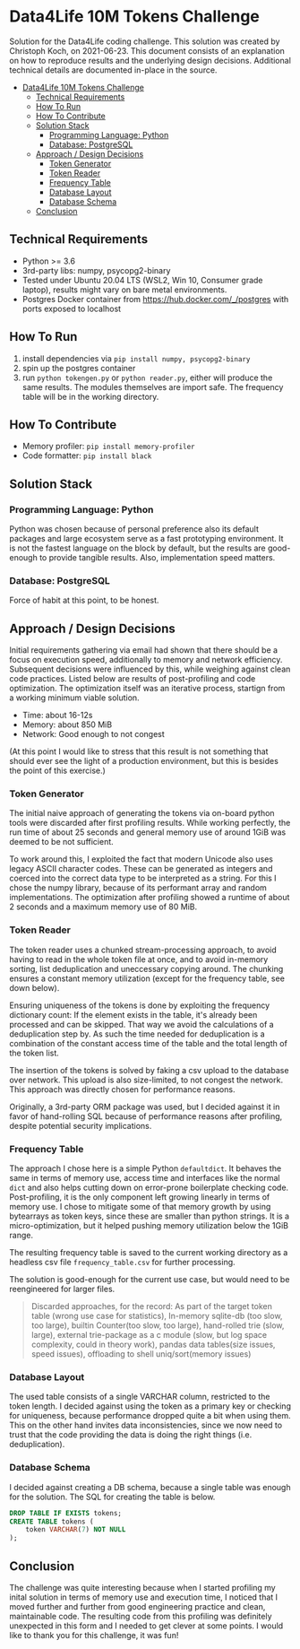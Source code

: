 # Data4Life 10M Tokens Challenge
Solution for the Data4Life coding challenge. This solution was created by Christoph Koch, on 2021-06-23. This document consists of an explanation on how to reproduce results and the underlying design decisions. Additional technical details are documented in-place in the source.

- [Data4Life 10M Tokens Challenge](#data4life-10m-tokens-challenge)
  - [Technical Requirements](#technical-requirements)
  - [How To Run](#how-to-run)
  - [How To Contribute](#how-to-contribute)
  - [Solution Stack](#solution-stack)
    - [Programming Language: Python](#programming-language-python)
    - [Database: PostgreSQL](#database-postgresql)
  - [Approach / Design Decisions](#approach--design-decisions)
    - [Token Generator](#token-generator)
    - [Token Reader](#token-reader)
    - [Frequency Table](#frequency-table)
    - [Database Layout](#database-layout)
    - [Database Schema](#database-schema)
  - [Conclusion](#conclusion)


## Technical Requirements
- Python >= 3.6
- 3rd-party libs: numpy, psycopg2-binary
- Tested under Ubuntu 20.04 LTS (WSL2, Win 10, Consumer grade laptop), results might vary on bare metal environments.
- Postgres Docker container from https://hub.docker.com/_/postgres with ports exposed to localhost

## How To Run
1. install dependencies via `pip install numpy, psycopg2-binary`
2. spin up the postgres container
3. run `python tokengen.py` or `python reader.py`, either will produce the same results. The modules themselves are import safe. The frequency table will be in the working directory.

## How To Contribute
- Memory profiler: `pip install memory-profiler`
- Code formatter: `pip install black`

## Solution Stack
### Programming Language: Python
Python was chosen because of personal preference also its default packages and large ecosystem serve as a fast prototyping environment. It is not the fastest language on the block by default, but the results are good-enough to provide tangible results. Also, implementation speed matters.

### Database: PostgreSQL
Force of habit at this point, to be honest.

## Approach / Design Decisions
Initial requirements gathering via email had shown that there should be a focus on execution speed, additionally to memory and network efficiency. Subsequent decisions were influenced by this, while weighing against clean code practices. Listed below are results of post-profiling and code optimization. The optimization itself was an iterative process, startign from a working minimum viable solution.

- Time: about 16-12s
- Memory: about 850 MiB
- Network: Good enough to not congest

(At this point I would like to stress that this result is not something that should ever see the light of a production environment, but this is besides the point of this exercise.)

### Token Generator
The initial naive approach of generating the tokens via on-board python tools were discarded after first profiling results. While working perfectly, the run time of about 25 seconds and general memory use of around 1GiB was deemed to be not sufficient.

To work around this, I exploited the fact that modern Unicode also uses legacy ASCII character codes. These can be generated as integers and coerced into the correct data type to be interpreted as a string. For this I chose the numpy library, because of its performant array and random implementations. The optimization after profiling showed a runtime of about 2 seconds and a maximum memory use of 80 MiB.

### Token Reader
The token reader uses a chunked stream-processing approach, to avoid having to read in the whole token file at once, and to avoid in-memory sorting, list deduplication and uneccessary copying around. The chunking ensures a constant memory utilization (except for the frequency table, see down below).

Ensuring uniqueness of the tokens is done by exploiting the frequency dictionary count: If the element exists in the table,
it's already been processed and can be skipped. That way we avoid the calculations of a deduplication step by. As such the time needed for deduplication is a combination of the constant access time of the table and the total length of the token list.

The insertion of the tokens is solved by faking a csv upload to the database over network. This upload is also size-limited, to not congest the network. This approach was directly chosen for performance reasons.

Originally, a 3rd-party ORM package was used, but I decided against it in favor of hand-rolling SQL because of performance reasons after profiling, despite potential security implications.

### Frequency Table
The approach I chose here is a simple Python `defaultdict`. It behaves the same in terms of memory use, access time and interfaces like the normal `dict` and also helps cutting down on error-prone boilerplate checking code. Post-profiling, it is the only component left growing linearly in terms of memory use. I chose to mitigate some of that memory growth by using bytearrays as token keys, since these are smaller than python strings. It is a micro-optimization, but it helped pushing memory utilization below the 1GiB range. 

The resulting frequency table is saved to the current working directory as a headless csv file `frequency_table.csv` for further processing.

The solution is good-enough for the current use case, but would need to be reengineered for larger files.

> Discarded approaches, for the record: As part of the target token table (wrong use case for statistics), In-memory sqlite-db (too slow, too large), builtin Counter(too slow, too large), hand-rolled trie (slow, large), external trie-package as a c module (slow, but log space complexity, could in theory work), pandas data tables(size issues, speed issues), offloading to shell uniq/sort(memory issues)

### Database Layout
The used table consists of a single VARCHAR column, restricted to the token length. I decided against using the token as a primary key or checking for uniqueness, because performance dropped quite a bit when using them. This on the other hand invites data inconsistencies, since we now need to trust that the code providing the data is doing the right things (i.e. deduplication).

### Database Schema
I decided against creating a DB schema, because a single table was enough for the solution. The SQL for creating the table is below.

```SQL
DROP TABLE IF EXISTS tokens; 
CREATE TABLE tokens (
    token VARCHAR(7) NOT NULL 
);
```

## Conclusion
The challenge was quite interesting because when I started profiling my inital solution in terms of memory use and execution time, I noticed that I moved further and further from good engineering practice and clean, maintainable code. The resulting code from this profiling was definitely unexpected in this form and I needed to get clever at some points. I would like to thank you for this challenge, it was fun!
